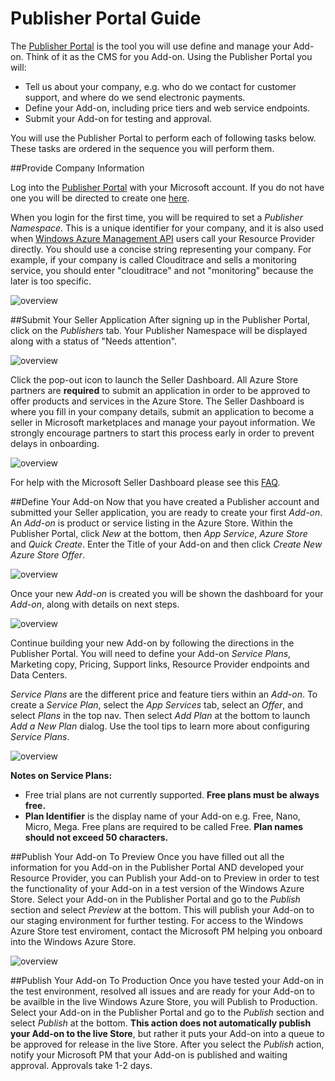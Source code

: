 # Publisher Portal Guide
The [Publisher Portal](http://publish.windowsazure.com) is the tool you will use define and manage your Add-on. Think of it as the CMS for you Add-on.  Using the Publisher Portal you will:

- Tell us about your company, e.g. who do we contact for customer support, and where do we send electronic payments.
- Define your Add-on, including price tiers and web service endpoints.
- Submit your Add-on for testing and approval.

You will use the Publisher Portal to perform each of following tasks below.  These tasks are ordered in the sequence you will perform them.

##Provide Company Information

Log into the [Publisher Portal](http://publish.windowsazure.com) with your Microsoft account.  If you do not have one you will be directed to create one [here](http://go.microsoft.com/fwlink/p/?LinkID=238657).

When you login for the first time, you will be required to set a _Publisher Namespace_.  This is a unique identifier for your company, and it is also used when [Windows Azure Management API](http://msdn.microsoft.com/en-us/library/windowsazure/ee460799.aspx) users call your Resource Provider directly. You should use a concise string representing your company. For example, if your company is called Clouditrace and sells a monitoring service, you should enter "clouditrace" and not "monitoring" because the later is too specific.

![overview](https://raw.github.com/WindowsAzure/azure-resource-provider-sdk/master/docs/images/publisher-portal-namespace.PNG)

##Submit Your Seller Application
After signing up in the Publisher Portal, click on the _Publishers_ tab.  Your Publisher Namespace will be displayed along with a status of "Needs attention".  

![overview](https://raw.github.com/WindowsAzure/azure-resource-provider-sdk/master/docs/images/publisher-portal-seller-dashboard.PNG)

Click the pop-out icon to launch the Seller Dashboard.  All Azure Store partners are **required** to submit an application in order to be approved to offer products and services in the Azure Store.  The Seller Dashboard is where you fill in your company details, submit an application to become a seller in Microsoft marketplaces and manage your payout information.  We strongly encourage partners to start this process early in order to prevent delays in onboarding. 

![overview](https://raw.github.com/WindowsAzure/azure-resource-provider-sdk/master/docs/images/seller-dashboard-site.PNG)

For help with the Microsoft Seller Dashboard please see this [FAQ](http://msdn.microsoft.com/en-us/library/jj552463.aspx).

##Define Your Add-on
Now that you have created a Publisher account and submitted your Seller application, you are ready to create your first _Add-on_.  An _Add-on_ is product or service listing in the Azure Store.  Within the Publisher Portal, click _New_ at the bottom, then _App Service_, _Azure Store_ and _Quick Create_.  Enter the Title of your Add-on and then click _Create New Azure Store Offer_.

![overview](https://raw.github.com/WindowsAzure/azure-resource-provider-sdk/master/docs/images/publisher-portal-create-offer.PNG)

Once your new _Add-on_ is created you will be shown the dashboard for your _Add-on_, along with details on next steps.

![overview](https://raw.github.com/WindowsAzure/azure-resource-provider-sdk/master/docs/images/publisher-portal-offer-next-steps.PNG)

Continue building your new Add-on by following the directions in the Publisher Portal.  You will need to define your Add-on _Service Plans_, Marketing copy, Pricing, Support links, Resource Provider endpoints and Data Centers.


_Service Plans_ are the different price and feature tiers within an _Add-on_.  To create a _Service Plan_, select the _App Services_ tab, select an _Offer_, and select _Plans_ in the top nav.  Then select _Add Plan_ at the bottom to launch _Add a New Plan_ dialog.  Use the tool tips to learn more about configuring _Service Plans_.

![overview](https://raw.github.com/WindowsAzure/azure-resource-provider-sdk/master/docs/images/publisher-portal-add-plan.PNG)

**Notes on Service Plans:** 

* Free trial plans are not currently supported. **Free plans must be always free.**
* **Plan Identifier** is the display name of your Add-on e.g. Free, Nano, Micro, Mega. Free plans are required to be called Free. **Plan names should not exceed 50 characters.**

##Publish Your Add-on To Preview
Once you have filled out all the information for you Add-on in the Publisher Portal AND developed your Resource Provider, you can Publish your Add-on to Preview in order to test the functionality of your Add-on in a test version of the Windows Azure Store. Select your Add-on in the Publisher Portal and go to the _Publish_ section and select _Preview_ at the bottom.  This will publish your Add-on to our staging environment for further testing.  For access to the Windows Azure Store test enviroment, contact the Microsoft PM helping you onboard into the Windows Azure Store.

![overview](https://raw.github.com/WindowsAzure/azure-resource-provider-sdk/master/docs/images/publisher-portal-publish.png)


##Publish Your Add-on To Production
Once you have tested your Add-on in the test environment, resolved all issues and are ready for your Add-on to be availble in the live Windows Azure Store, you will Publish to Production.  Select your Add-on in the Publisher Portal and go to the _Publish_ section and select _Publish_ at the bottom.  **This action does not automatically publish your Add-on to the live Store**, but rather it puts your Add-on into a queue to be approved for release in the live Store.  After you select the _Publish_ action, notify your Microsoft PM that your Add-on is published and waiting approval.  Approvals take 1-2 days.


